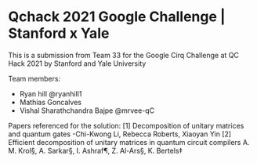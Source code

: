 # Qchack 2021 Google Challenge | Stanford x Yale 

This is a submission from Team 33 for the Google Cirq Challenge at QC Hack 2021 by Stanford and Yale University

Team members: 
- Ryan hill @ryanhill1
- Mathias Goncalves
- Vishal Sharathchandra Bajpe @mrvee-qC 

Papers referenced for the solution: 
[1] Decomposition of unitary matrices and quantum gates -Chi-Kwong Li, Rebecca Roberts, Xiaoyan Yin
[2] Efficient decomposition of unitary matrices in quantum circuit compilers A. M. Krol§, A. Sarkar§, I. Ashraf¶, Z. Al-Ars§, K. Bertels‡

